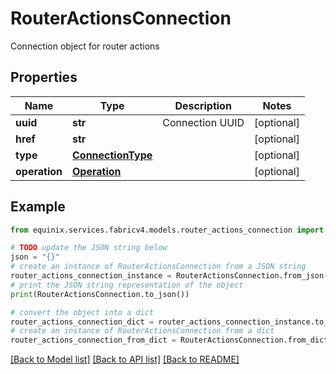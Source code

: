 # RouterActionsConnection

Connection object for router actions

## Properties

Name | Type | Description | Notes
------------ | ------------- | ------------- | -------------
**uuid** | **str** | Connection UUID | [optional] 
**href** | **str** |  | [optional] 
**type** | [**ConnectionType**](ConnectionType.md) |  | [optional] 
**operation** | [**Operation**](Operation.md) |  | [optional] 

## Example

```python
from equinix.services.fabricv4.models.router_actions_connection import RouterActionsConnection

# TODO update the JSON string below
json = "{}"
# create an instance of RouterActionsConnection from a JSON string
router_actions_connection_instance = RouterActionsConnection.from_json(json)
# print the JSON string representation of the object
print(RouterActionsConnection.to_json())

# convert the object into a dict
router_actions_connection_dict = router_actions_connection_instance.to_dict()
# create an instance of RouterActionsConnection from a dict
router_actions_connection_from_dict = RouterActionsConnection.from_dict(router_actions_connection_dict)
```
[[Back to Model list]](../README.md#documentation-for-models) [[Back to API list]](../README.md#documentation-for-api-endpoints) [[Back to README]](../README.md)


